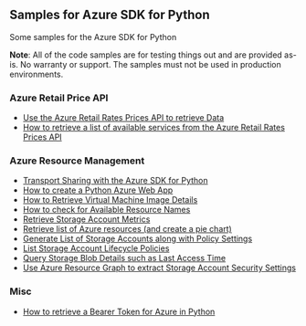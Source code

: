 ## Samples for Azure SDK for Python

Some samples for the Azure SDK for Python

  **Note**: All of the code samples are for testing things out and are provided as-is. No warranty or support. The samples must not be used in production environments.


### Azure Retail Price API

* [Use the Azure Retail Rates Prices API to retrieve Data](py-get-azure-pricing-from-the-price-api.md)
* [How to retrieve a list of available services from the Azure Retail Rates Prices API](py-how-to-get-a-list-of-azure-services-from-pricing-api.md)

### Azure Resource Management

* [Transport Sharing with the Azure SDK for Python](py-transport-sharing.md)
* [How to create a Python Azure Web App](py-how-to-create-a-python-webapp-with-the-sdk.md)
* [How to Retrieve Virtual Machine Image Details](py-retrieve-vm-images.md)
* [How to check for Available Resource Names](py-query-available-resource-names.md)
* [Retrieve Storage Account Metrics](py-get-storage-account-metrics.md)
* [Retrieve list of Azure resources (and create a pie chart)](py-get-azure-resources.md)
* [Generate List of Storage Accounts along with Policy Settings](py-list-storage-accounts-and-policy-settings.md)
* [List Storage Account Lifecycle Policies](py-list-storage-account-lifecycle-policies.md)
* [Query Storage Blob Details such as Last Access Time](py-use-sdk-to-query-blob-details.md)
* [Use Azure Resource Graph to extract Storage Account Security Settings](py-use-resource-graph-to-get-specific-storage-account-settings.md)

### Misc

* [How to retrieve a Bearer Token for Azure in Python](py-how-to-retrieve-a-bearer-token.md)
